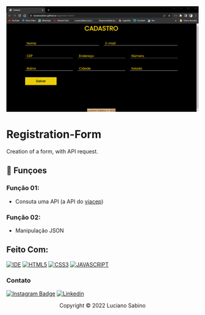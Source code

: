 <img src="https://github.com/LucianoSabino/registration-form/blob/main/registration-form.gif?raw=true" alt="exemplo imagem">

# Registration-Form

Creation of a form, with API request.

## 🔧 Funçoes

### Função 01:
- Consuta uma API (a API do [viacep](viacep.com.br))

### Função 02:
- Manipulação JSON

## Feito Com:
[![IDE](https://img.shields.io/badge/Visual_studio_code-0078D4?style=for-the-badge&logo=visual%20studio%20code&logoColor=white)](https://code.visualstudio.com/)
[![HTML5](https://img.shields.io/badge/HTML5-E34F26?style=for-the-badge&logo=html5&logoColor=white)](https://developer.mozilla.org/pt-BR/docs/Web/HTML)
[![CSS3](https://img.shields.io/badge/CSS3-1572B6?style=for-the-badge&logo=css3&logoColor=white)](https://developer.mozilla.org/pt-BR/docs/Web/CSS)
[![JAVASCRIPT](https://img.shields.io/badge/JavaScript-F7DF1E?style=for-the-badge&logo=javascript&logoColor=black)](https://developer.mozilla.org/pt-BR/docs/Web/JavaScript)

### Contato

[![Instagram Badge](https://img.shields.io/badge/Instagram-E4405F?style=for-the-badge&logo=instagram&logoColor=white)](https://www.instagram.com/luuciano_barbosa/)
[![Linkedin](https://img.shields.io/badge/LinkedIn-0077B5?style=for-the-badge&logo=linkedin&logoColor=white)](https://www.linkedin.com/in/luciano-sabino-da-silva-neto-60338a219/)

<p align="center">Copyright © 2022 Luciano Sabino</p>
